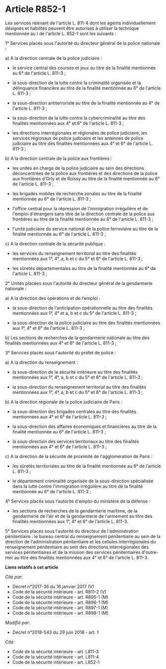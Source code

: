 # Article R852-1

Les services relevant de l'article L. 811-4 dont les agents individuellement désignés et habilités peuvent être autorisés à
utiliser la technique mentionnée au I de l'article L. 852-1 sont les suivants :

1° Services placés sous l'autorité du directeur général de la police nationale :

a) A la direction centrale de la police judiciaire :

- le service central des courses et jeux au titre de la finalité mentionnée au 6° de l'article L. 811-3 ;

- la sous-direction de la lutte contre la criminalité organisée et la délinquance financière au titre de la finalité
mentionnée au 6° de l'article L. 811-3 ;

- la sous-direction antiterroriste au titre de la finalité mentionnée au 4° de l'article L. 811-3 ;

- la sous-direction de la lutte contre la cybercriminalité au titre des finalités mentionnées aux 4° et 6° de l'article L.
811-3 ;

- les directions interrégionales et régionales de police judiciaire, les services régionaux de police judiciaire et les
antennes de police judiciaire au titre des finalités mentionnées aux 4° et 6° de l'article L. 811-3 ;

b) A la direction centrale de la police aux frontières :

- les unités en charge de la police judiciaire au sein des directions déconcentrées de la police aux frontières et des
directions de la police aux frontières d'Orly et de Roissy au titre de la finalité mentionnée au 6° de l'article L. 811-3 ;

- les brigades mobiles de recherche zonales au titre de la finalité mentionnée au 6° de l'article L. 811-3 ;

- l'office central pour la répression de l'immigration irrégulière et de l'emploi d'étrangers sans titre de la direction
centrale de la police aux frontières au titre de la finalité mentionnée au 6° de l'article L. 811-3 ;

- l'unité judiciaire du service national de la police ferroviaire au titre de la finalité mentionnée au 6° de l'article L.
811-3 ;

c) A la direction centrale de la sécurité publique :

- les services du renseignement territorial au titre des finalités mentionnées aux 1°, 4°, a, b et c du 5° et 6° de l'article
L. 811-3 ;

- les sûretés départementales au titre de la finalité mentionnée au 6° de l'article L. 811-3 ;

2° Unités placées sous l'autorité du directeur général de la gendarmerie nationale :

a) A la direction des opérations et de l'emploi :

- la sous-direction de l'anticipation opérationnelle au titre des finalités mentionnées aux 1°, 4° et a, b et c du 5° de
l'article L. 811-3 ;

- la sous-direction de la police judiciaire au titre des finalités mentionnées aux 1°, 4° et 6° de l'article L. 811-3 ;

b) Les sections de recherches de la gendarmerie nationale au titre des finalités mentionnées aux 4° et 6° de l'article L.
811-3 ;

3° Services placés sous l'autorité du préfet de police :

a) A la direction du renseignement :

- la sous-direction de la sécurité intérieure au titre des finalités mentionnées aux 1°, 4°, a, b et c du 5° et 6° de
l'article L. 811-3 ;

- la sous-direction du renseignement territorial au titre des finalités mentionnées aux 1°, 4°, a, b et c du 5° et 6° de
l'article L. 811-3 ;

b) A la direction régionale de la police judiciaire de Paris :

- la sous-direction des brigades centrales au titre des finalités mentionnées aux 4° et 6° de l'article L. 811-3 ;

- la sous-direction des affaires économiques et financières au titre de la finalité mentionnée au 6° de l'article L. 811-3 ;

- la sous-direction des services territoriaux au titre des finalités mentionnées aux 4° et 6° de l'article L. 811-3 ;

c) A la direction de la sécurité de proximité de l'agglomération de Paris :

- les sûretés territoriales au titre de la finalité mentionnée au 6° de l'article L. 811-3 ;

- le département criminalité organisée de la sous-direction spécialisée dans la lutte contre l'immigration irrégulière au
titre de la finalité mentionnée au 6° de l'article L. 811-3 ;

4° Services placés sous l'autorité d'emploi du ministère de la défense :

- les sections de recherches de la gendarmerie maritime, de la gendarmerie de l'air et de la gendarmerie de l'armement au
titre des finalités mentionnées aux 1°, 4° et 6° de l'article L. 811-3.

5° Services placés sous l'autorité du directeur de l'administration pénitentiaire : le bureau central du renseignement
pénitentiaire au sein de la direction de l'administration pénitentiaire et les cellules interrégionales du renseignement
pénitentiaire au sein des directions interrégionales des services pénitentiaires et de la mission des services pénitentiaires
d'outre-mer au titre des finalités mentionnées aux 4° et 6° de l'article L. 811-3.

**Liens relatifs à cet article**

_Cité par_:

  - Décret n°2017-36 du 16 janvier 2017 (V)
  - Code de la sécurité intérieure - art. R811-2 (V)
  - Code de la sécurité intérieure - art. R895-1 (M)
  - Code de la sécurité intérieure - art. R896-1 (M)
  - Code de la sécurité intérieure - art. R897-1 (M)
  - Code de la sécurité intérieure - art. R898-1 (M)

_Modifié par_:

  - Décret n°2018-543 du 29 juin 2018 - art. 1

_Cite_:

  - Code de la sécurité intérieure - art. L811-3
  - Code de la sécurité intérieure - art. L811-4
  - Code de la sécurité intérieure - art. L852-1
